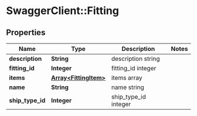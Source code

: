 # SwaggerClient::Fitting

## Properties
Name | Type | Description | Notes
------------ | ------------- | ------------- | -------------
**description** | **String** | description string | 
**fitting_id** | **Integer** | fitting_id integer | 
**items** | [**Array&lt;FittingItem&gt;**](FittingItem.md) | items array | 
**name** | **String** | name string | 
**ship_type_id** | **Integer** | ship_type_id integer | 


